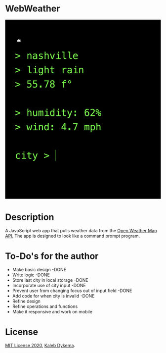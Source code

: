 # WebWeather

![webcalc_screenshot](https://github.com/KalebDykema/WebWeather/blob/master/WebWeather.png)

# Description

A JavaScript web app that pulls weather data from the [Open Weather Map API.](https://openweathermap.org/api) The app is designed to look like a command prompt program.

# To-Do's for the author

- Make basic design -DONE
- Write logic -DONE
- Store last city in local storage -DONE
- Incorporate use of city input -DONE
- Prevent user from changing focus out of input field -DONE
- Add code for when city is invalid -DONE
- Refine design
- Refine operations and functions
- Make it responsive and work on mobile

# License

[MIT License 2020](https://mit-license.org), [Kaleb Dykema](https://github.com/KalebDykemal).